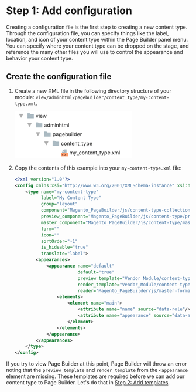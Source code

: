 # Step 1: Add configuration

Creating a configuration file is the first step to creating a new content type. Through the configuration file, you can specify things like the label, location, and icon of your content type within the Page Builder panel menu. You can specify where your content type can be dropped on the stage, and reference the many other files you will use to control the appearance and behavior your content type.

## Create the configuration file

1. Create a new XML file in the following directory structure of your module: `view/adminhtml/pagebuilder/content_type/my-content-type.xml`. 

    ![Create config file](../images/create-config-file.png)

2. Copy the contents of this example into your `my-content-type.xml` file:
    ``` xml
    <?xml version="1.0"?>
    <config xmlns:xsi="http://www.w3.org/2001/XMLSchema-instance" xsi:noNamespaceSchemaLocation="urn:magento:module:Magento_PageBuilder:etc/content_type.xsd">
        <type name="my-content-type"
              label="My Content Type"
              group="layout"
              component="Magento_PageBuilder/js/content-type-collection"
              preview_component="Magento_PageBuilder/js/content-type/preview"
              master_component="Magento_PageBuilder/js/content-type/master"
              form=""
              icon=""
              sortOrder="-1"
              is_hideable="true"
              translate="label">
            <appearances>
                <appearance name="default"
                            default="true"
                            preview_template="Vendor_Module/content-type/my-content-type/default/preview"
                            render_template="Vendor_Module/content-type/my-content-type/default/master"
                            reader="Magento_PageBuilder/js/master-format/read/configurable">
                    <elements>
                        <element name="main">
                            <attribute name="name" source="data-role"/>
                            <attribute name="appearance" source="data-appearance"/>
                        </element>
                    </elements>
                </appearance>
            </appearances>
        </type>
    </config>
    ```

If you try to view Page Builder at this point, Page Builder will throw an error noting that the `preview_template` and `render_template` from the `<appearance` element are missing. These templates are required before we can add our content type to Page Builder. Let's do that in [Step 2: Add templates](step-2-add-templates.md).
